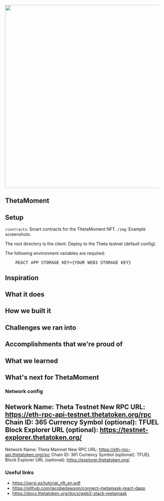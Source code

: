 <p align='center'>
    <img src="" width=600/>
</p>

## ThetaMoment


## Setup
`/contracts`: Smart contracts for the ThetaMoment NFT.
`/img`: Example screenshots.

The root directory is the client. Deploy to the Theta testnet (default config).

The following environment variables are required:
<pre>
    REACT_APP_STORAGE_KEY={YOUR_WEB3_STORAGE_KEY}
</pre>

## Inspiration

## What it does

## How we built it

## Challenges we ran into

## Accomplishments that we're proud of

## What we learned

## What's next for ThetaMoment

<!--
Demo:


-->

### Network config
Network Name: Theta Testnet
New RPC URL: https://eth-rpc-api-testnet.thetatoken.org/rpc
Chain ID: 365
Currency Symbol (optional): TFUEL
Block Explorer URL (optional): https://testnet-explorer.thetatoken.org/
---
Network Name: Theta Mainnet
New RPC URL: https://eth-rpc-api.thetatoken.org/rpc
Chain ID: 361
Currency Symbol (optional): TFUEL
Block Explorer URL (optional): https://explorer.thetatoken.org/

### Useful links
* https://sersi.es/tutorial_nft_en.pdf
* https://github.com/jacobedawson/connect-metamask-react-dapp
* https://docs.thetatoken.org/docs/web3-stack-metamask
